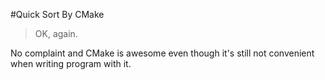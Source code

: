 #Quick Sort By CMake

> OK, again.

No complaint and CMake is awesome even though it's still not convenient when writing program with it.
